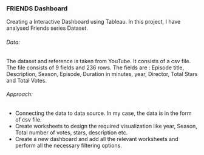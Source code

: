 ### FRIENDS Dashboard
Creating a Interactive Dashboard using Tableau. In this project, I have analysed Friends series Dataset.

###### Data:
The dataset and reference is taken from YouTube. It consists of a csv file.
The file consists of 9 fields and 236 rows. The fields are :
Episode title, Description, Season, Episode, Duration in minutes, year, Director, Total Stars and Total Votes.


###### Approach:
* Connecting the data to data source. In my case, the data is in the form of csv file.
* Create worksheets to design the required visualization like year, Season, Total number of votes, stars, description etc.
* Create a new dashboard and add all the relevant worksheets and perform all the necessary filtering options.
